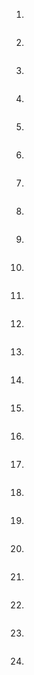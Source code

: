 1.

```

```

2.

```

```

3.

```

```

4.

```

```

5.

```

```

6.

```

```

7.

```

```

8.

```

```

9.

```

```

10.

```

```

11.

```

```

12.

```

```

13.

```

```

14.

```

```

15.

```

```

16.

```

```

17.

```

```

18.

```

```

19.

```

```

20.

```

```

21.

```

```

22.

```

```

23.

```

```

24.

```

```
